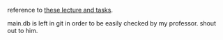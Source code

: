 reference to [these lecture and tasks](https://github.com/LumbaBalumba/school57_prog/blob/main/10%2Fsql%2F3%2Fmain.pdf).

main.db is left in git in order to be easily checked by my professor. shout out to him.
